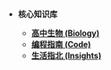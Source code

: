 <!-- /_sidebar.md -->


- **核心知识库**

  - [**高中生物 (Biology)**](/biology/)
  - [**编程指南 (Code)**](/code/)
  - [**生活指北 (Insights)**](/insights/)